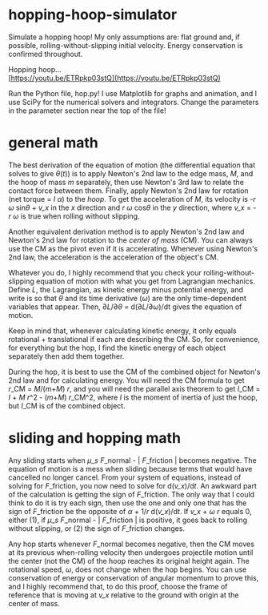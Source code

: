 # hopping-hoop-simulator
Simulate a hopping hoop! My only assumptions are: flat ground and, if possible, rolling-without-slipping initial velocity. Energy conservation is confirmed throughout.

Hopping hoop...  
[https://youtu.be/ETRpkp03stQ](https://youtu.be/ETRpkp03stQ)

Run the Python file, hop.py! I use Matplotlib for graphs and animation, and I use SciPy for the numerical solvers and integrators. Change the parameters in the parameter section near the top of the file!

# general math
The best derivation of the equation of motion (the differential equation that solves to give *θ*(*t*)) is to apply Newton's 2nd law to the edge mass, *M*, and the hoop of mass *m* separately, then use Newton's 3rd law to relate the contact force between them. Finally, apply Newton's 2nd law for rotation (net torque = *I* *α*) to the *hoop*. To get the acceleration of *M*, its velocity is -*r* *ω* sin*θ* + *v\_x* in the *x* direction and *r* *ω* cos*θ* in the *y* direction, where *v\_x* = - *r* *ω* is true when rolling without slipping.

Another equivalent derivation method is to apply Newton's 2nd law and Newton's 2nd law for rotation to the *center of mass* (CM). You can always use the CM as the pivot even if it is accelerating. Whenever using Newton's 2nd law, the acceleration is the acceleration of the object's CM. 

Whatever you do, I highly recommend that you check your rolling-without-slipping equation of motion with what you get from Lagrangian mechanics. Define *L*, the Lagrangian, as kinetic energy minus potential energy, and write is so that *θ* and its time derivative (*ω*) are the only time-dependent variables that appear. Then, ∂*L*/∂*θ* = d(∂*L*/∂*ω*)/dt gives the equation of motion.

Keep in mind that, whenever calculating kinetic energy, it only equals rotational + translational if each are describing the CM. So, for convenience, for everything but the hop, I find the kinetic energy of each object separately then add them together.

During the hop, it is best to use the CM of the combined object for Newton's 2nd law and for calculating energy. You will need the CM formula to get *r*\_CM = *M*/(*m*+*M*) *r*, and you will need the parallel axis theorem to get *I*\_CM = *I* + *M* *r*^2 - (*m*+*M*) *r*\_CM^2, where *I* is the moment of inertia of just the hoop, but *I*\_CM is of the combined object.

# sliding and hopping math
Any sliding starts when *μ*\_*s* *F*_normal - | *F*_friction | becomes negative. The equation of motion is a mess when sliding because terms that would have cancelled no longer cancel. From your system of equations, instead of solving for *F*_friction, you now need to solve for d(*v\_x*)/d*t*. An awkward part of the calculation is getting the sign of *F*_friction. The only way that I could think to do it is try each sign, then use the one and only one that has the sign of *F*_friction be the opposite of *α* + 1/*r* d(*v\_x*)/d*t*. If *v\_x* + *ω* *r* equals 0, either (1), if *μ*\_*s* *F*_normal - | *F*_friction | is positive, it goes back to rolling without slipping, or (2) the sign of *F*_friction changes.

Any hop starts whenever *F*_normal becomes negative, then the CM moves at its previous when-rolling velocity then undergoes projectile motion until the center (not the CM) of the hoop reaches its original height again. The rotational speed, *ω*, does not change when the hop begins. You can use conservation of energy or conservation of angular momentum to prove this, and I highly recommend that, to do this proof, choose the frame of reference that is moving at *v\_x* relative to the ground with origin at the center of mass.



